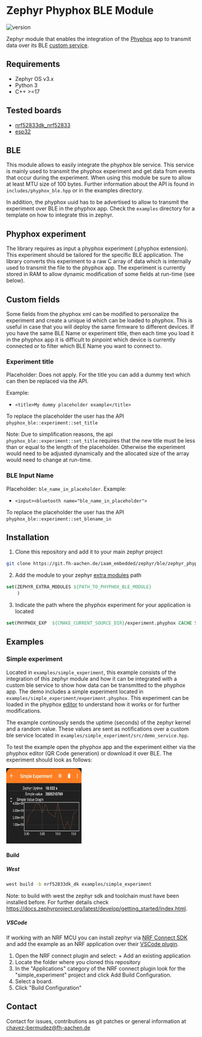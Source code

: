 # Zephyr Phyphox BLE Module

![version](https://img.shields.io/badge/version-1.0.0-blue)

Zephyr module that enables the integration of the [Phyphox](https://phyphox.org/) app to transmit data over its BLE [custom service](https://phyphox.org/wiki/index.php/Bluetooth_Low_Energy).

## Requirements

- Zephyr OS v3.x
- Python 3
- C++ >=17

## Tested boards

- [nrf52833dk_nrf52833](https://docs.zephyrproject.org/2.6.0/boards/arm/nrf52833dk_nrf52833/doc/index.html)
- [esp32](https://docs.zephyrproject.org/latest/boards/xtensa/esp32/doc/index.html)

## BLE

This module allows to easily integrate the phyphox ble service. This service is mainly used to transmit the phyphox experiment and get data from events that occur during the experiment. When using this module be sure to allow at least MTU size of 100 bytes. Further information about the API is found in `includes/phyphox_ble.hpp` or in the examples directory.

In addition, the phyphox uuid has to be advertised to allow to transmit the experiment over BLE in the phyphox app. Check the `examples` directory for a template on how to integrate this in zephyr.

## Phyphox experiment

The library requires as input a phyphox experiment (.phyphox extension). This experiment should be tailored for the specific BLE application. The library converts this experiment to a raw C array of data which is internally used to transmit the file to the phyphox app. The experiment is currently stored in RAM to allow dynamic modification of some fields at run-time (see below).

## Custom fields

Some fields from the phyphox xml can be modified to personalize the experiment and create a unique id which can be loaded to phyphox. This is useful in case that you will deploy the same firmware to different devices. If you have the same BLE Name or experiment title, then each time you load it in the phyphox app it is difficult to pinpoint which device is currently connected or to filter which BLE Name you want to connect to. 

### Experiment title

Placeholder: Does not apply. For the title you can add a dummy text which can then be replaced via the API.

Example:
- `<title>My dummy placeholder example</title>`

To replace the placeholder the user has the API `phyphox_ble::experiment::set_title`

Note: Due to simplification reasons, the api `phyphox_ble::experiment::set_title` requires that the new title must be less than or equal to the length of the placeholder. Otherwise the experiment would need to be adjusted dynamically and the allocated size of the array would need to change at run-time.

### BLE Input Name

Placeholder: `ble_name_in_placeholder`. Example:
- `<input><bluetooth name="ble_name_in_placeholder">`

To replace the placeholder the user has the API `phyphox_ble::experiment::set_blename_in`



## Installation

1. Clone this repository and add it to your main zephyr project

```bash
git clone https://git.fh-aachen.de/iaam_embedded/zephyr/ble/zephyr_phyphox-ble.git --recurse-submodules 
```
2. Add the module to your zephyr [extra modules](https://docs.zephyrproject.org/latest/develop/modules.html) path
```cmake
set(ZEPHYR_EXTRA_MODULES ${PATH_TO_PHYPHOX_BLE_MODULE}
    )
```

3. Indicate the path where the phyphox experiment for your application is located

```cmake
set(PHYPHOX_EXP  ${CMAKE_CURRENT_SOURCE_DIR}/experiment.phyphox CACHE STRING INTERNAL)
```

## Examples

### Simple experiment

Located in `examples/simple_experiment`, this example consists of the integration of this zephyr module and how it can be integrated with a custom ble service to show how data can be transmitted to the phyphox app. The demo includes a simple experiment located in `examples/simple_experiment/experiment.phyphox`. This experiment can be loaded in the phyphox [editor](https://phyphox.org/editor/) to understand how it works or for further modifications.

The example continously sends the uptime (seconds) of the zephyr kernel and a random value. These values are sent as notifications over a custom ble service located in `examples/simple_experiment/src/demo_service.hpp`.

To test the example open the phyphox app and the experiment either via the phyphox editor (QR Code generation) or download it over BLE. The experiment should look as follows:

<img src="images/simple_experiment.png" width="200" height="200" />

#### Build

##### West

```bash
west build -b nrf52833dk_dk examples/simple_experiment
```

Note: to build with west the zephyr sdk and toolchain must have been installed before. For further details check https://docs.zephyrproject.org/latest/develop/getting_started/index.html.

##### VSCode

If working with an NRF MCU you can install zephyr via [NRF Connect SDK](https://developer.nordicsemi.com/nRF_Connect_SDK/doc/latest/nrf/index.html) and add the example as an NRF application over their [VSCode plugin](https://www.nordicsemi.com/Products/Development-tools/nRF-Connect-for-VS-Code/Tutorials).

1. Open the NRF connect plugin and select: + Add an existing application
2. Locate the folder where you cloned this repository
3. In the "Applications" category of the NRF connect plugin look for the "simple_experiment" project and click Add Build Configuration.
4. Select a board.
5. Click "Build Configuration"  

## Contact

Contact for issues, contributions as git patches or general information at chavez-bermudez@fh-aachen.de
